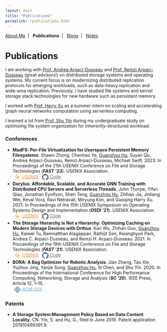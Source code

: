```yaml
---
layout: main
title: "Publications"
permalink: /publications.html
---
```


<p class="navigation-bar">
  <a href="/index.html">About Me</a>&nbsp;&nbsp;|&nbsp;&nbsp;
  <b>Publications</b>&nbsp;&nbsp;|&nbsp;&nbsp;
  <a href="/blogs.html">Blogs</a>&nbsp;&nbsp;|&nbsp;&nbsp;
  <a href="/notes.html">Notes</a>
</p>

# Publications

I am working with [Prof. Andrea Arpaci-Dusseau](http://pages.cs.wisc.edu/~dusseau/) and [Prof. Remzi Arpaci-Dusseau](http://pages.cs.wisc.edu/~remzi/) (great advisors!) on distributed storage systems and operating systems. My current focus is on modernizing distributed replication protocols for emerging workloads, such as data-heavy replication and wide-area replication. Previously, I have studied file systems and kernel storage stack technologies for new hardware such as persistent memory.

I worked with [Prof. Harry Xu](http://web.cs.ucla.edu/~harryxu/) as a summer intern on scaling and accelerating graph neural networks computation using serverless computing.

I learned a lot from [Prof. Shu Yin](http://sist.shanghaitech.edu.cn/2018/0502/c2739a24245/page.htm) during my undergraduate study on optimizing file system organization for inherently-structured workload.

<style>
  a.btn-acmdoi {
    color: #5499C7;
    opacity: 0.8;
    display: inline-block;
    padding-right: 5px;
  }
  a.btn-acmdoi:hover, a.btn-acmdoi:focus {
    opacity: 1;
  }

  a.btn-usenix {
    color: #ff6600;
    opacity: 0.8;
    display: inline-block;
    padding-right: 5px;
  }
  a.btn-usenix:hover, a.btn-usenix:focus {
    opacity: 1;
  }

  a.btn-github {
    color: #34495E;
    opacity: 0.8;
    display: inline-block;
    padding-right: 5px;
  }
  a.btn-github:hover, a.btn-github:focus {
    opacity: 1;
  }

  a.btn-pdf {
    color: #EC7063;
    opacity: 0.8;
    display: inline-block;
    padding-right: 5px;
  }
  a.btn-pdf:hover, a.btn-pdf:focus {
    opacity: 1;
  }

  img.paper-button {
    height: 24px;
    vertical-align: middle;
    padding-left: 3px;
  }
  img.paper-button-small {
    height: 21px;
    vertical-align: middle;
    padding-left: 3px;
  }
</style>

### Conferences

- <b>MadFS: Per-File Virtualization for Userspace Persistent Memory Filesystems</b>. Shawn Zhong, Chenhao Ye, <u>Guanzhou Hu</u>, Suyan Qu, Andrea Arpaci-Dusseau, Remzi Arpaci-Dusseau, Michael Swift. 2023. In Proceedings of the 21th USENIX Conference on File and Storage Technologies (<b><i>FAST '23</i></b>). USENIX Association. <br/>
    <a class="btn-usenix" href="https://www.usenix.org/conference/fast23/presentation/zhong" target="_blank"><img class="paper-button" src="/assets/img/usenix-button.svg" /> USENIX</a>
    <a class="btn-github" href="https://github.com/WiscADSL/MadFS" target="_blank"><img class="paper-button-small" src="/assets/img/github-button.svg" /> Code</a>
- <b>Dorylus: Affordable, Scalable, and Accurate GNN Training with Distributed CPU Servers and Serverless Threads</b>. John Thorpe, Yifan Qiao, Jonathan Eyolfson, Shen Teng, <u>Guanzhou Hu</u>, Zhihao Jia, Jinliang Wei, Keval Vora, Ravi Netravali, Miryung Kim, and Guoqing Harry Xu. 2021. In Proceedings of the 15th USENIX Symposium on Operating Systems Design and Implementation (<b><i>OSDI '21</i></b>). USENIX Association. <br/>
    <a class="btn-usenix" href="https://www.usenix.org/conference/osdi21/presentation/thorpe" target="_blank"><img class="paper-button" src="/assets/img/usenix-button.svg" /> USENIX</a>
    <a class="btn-github" href="https://github.com/uclasystem/dorylus" target="_blank"><img class="paper-button-small" src="/assets/img/github-button.svg" /> Code</a>
- <b>The Storage Hierarchy is Not a Hierarchy: Optimizing Caching on Modern Storage Devices with Orthus</b>. Kan Wu, Zhihan Guo, <u>Guanzhou Hu</u>, Kaiwei Tu, Ramnatthan Alagappan, Rathijit Sen, Kwanghyun Park, Andrea C. Arpaci-Dusseau, and Remzi H. Arpaci-Dusseau. 2021. In Proceedings of the 19th USENIX Conference on File and Storage Technologies (<b><i>FAST '21</i></b>). USENIX Association. <br/>
    <a class="btn-usenix" href="https://www.usenix.org/conference/fast21/presentation/wu-kan" target="_blank"><img class="paper-button" src="/assets/img/usenix-button.svg" /> USENIX</a>
    <a class="btn-github" href="https://github.com/josehu07/nhc-demo" target="_blank"><img class="paper-button-small" src="/assets/img/github-button.svg" /> Code</a>
- <b>BORA: A Bag Optimizer for Robotic Analysis</b>. Jian Zhang, Tao Xie, Yuzhuo Jing, Yanjie Song, <u>Guanzhou Hu</u>, Si Chen, and Shu Yin. 2020. In Proceedings of the International Conference for High Performance Computing, Networking, Storage and Analysis (<b><i>SC '20</i></b>). IEEE Press, Article 12, 1–15. <br/>
    <a class="btn-acmdoi" href="https://dl.acm.org/doi/abs/10.5555/3433701.3433716" target="_blank"><img class="paper-button" src="/assets/img/acmdoi-button.svg" /> ACM-DOI</a>

### Patents

- <b>A Storage System Management Policy Based on Data Content Locality.</b> CN. Yin, S. and Hu, G., filed in June 2019. Patent application 201910499391.9.
